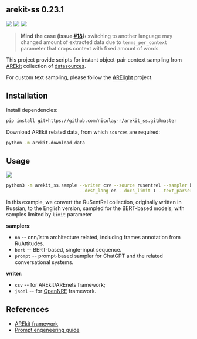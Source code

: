 ## arekit-ss 0.23.1

![](https://img.shields.io/badge/Python-3.9-brightgreen.svg)
![](https://img.shields.io/badge/AREkit-0.23.1-orange.svg)
[![](https://colab.research.google.com/assets/colab-badge.svg)](https://colab.research.google.com/github/nicolay-r/arekit-googletrans-sampler/blob/master/arekit_googletrans_sampler.ipynb)

> **Mind the case (issue [#18](https://github.com/nicolay-r/arekit-googletrans-sampler/issues/18)):** switching to another language may changed amount of extracted data due to `terms_per_context` parameter
that crops context with fixed amount of words.

This project provide scripts for instant object-pair context sampling from 
[AREkit](https://github.com/nicolay-r/AREkit)
collection of 
[datasources](https://github.com/nicolay-r/AREkit/wiki/Binded-Sources).

For custom text sampling, please follow the 
[ARElight](https://github.com/nicolay-r/ARElight)
project.

## Installation

Install dependencies:
```bash
pip install git+https://github.com/nicolay-r/arekit_ss.git@master
```

Download AREkit related data, from which `sources` are required:
```bash
python -m arekit.download_data
```

## Usage
[![](https://colab.research.google.com/assets/colab-badge.svg)](https://colab.research.google.com/github/nicolay-r/arekit-googletrans-sampler/blob/master/arekit_googletrans_sampler.ipynb)

```bash
python3 -m arekit_ss.sample --writer csv --source rusentrel --sampler bert \
                            --dest_lang en --docs_limit 1 --text_parser lm --output_dir 'out' 
```
In this example, we convert the RuSentRel collection, originally written in Russian, to the English version,
sampled for the BERT-based models, with samples limited by `limit` parameter

**samplers**:
* `nn` -- cnn/lstm architecture related, including frames annotation from RuAttitudes.
* `bert` -- BERT-based, single-input sequence.  
* `prompt` -- prompt-based sampler for ChatGPT and the related conversational systems.

**writer**:
* `csv` -- for AREkit/AREnets framework;
* `jsonl` -- for [OpenNRE](https://github.com/thunlp/OpenNRE) framework.

## References

* [AREkit framework](https://github.com/nicolay-r/AREkit)
* [Prompt engeneering guide](https://github.com/dair-ai/Prompt-Engineering-Guide)
